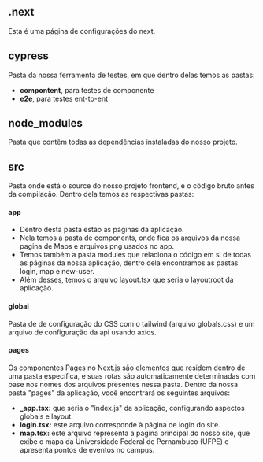 ## .next
Esta é uma página de configurações do next.

## cypress 
Pasta da nossa ferramenta de testes, em que dentro delas temos as pastas:
* **compontent**, para testes de componente
* **e2e**, para testes ent-to-ent

## node_modules
Pasta que contêm todas as dependências instaladas do nosso projeto.

## src
Pasta onde está o source do nosso projeto frontend, é o código bruto antes da compilação. Dentro dela temos as respectivas pastas:

#### app
  * Dentro desta pasta estão as páginas da aplicação.
  * Nela temos a pasta de components, onde fica os arquivos da nossa pagina de Maps e arquivos png usados no app.
  * Temos também a pasta modules que relaciona o código em si de todas as páginas da nossa aplicação, dentro dela encontramos as pastas login, map e new-user.
  * Além desses, temos o arquivo layout.tsx que seria o layoutroot da aplicação.

#### global
Pasta de de configuração do CSS com o tailwind (arquivo globals.css) e um arquivo de configuração da api usando axios.

#### pages
Os componentes Pages no Next.js são elementos que residem dentro de uma pasta específica, e suas rotas são automaticamente determinadas com base nos nomes dos arquivos presentes nessa pasta. Dentro da nossa pasta "pages" da aplicação, você encontrará os seguintes arquivos:
  * **_app.tsx:** que seria o "index.js" da aplicação, configurando aspectos globais e layout.
  * **login.tsx:** este arquivo corresponde à página de login do site.
  * **map.tsx:** este arquivo representa a página principal do nosso site, que exibe o mapa da Universidade Federal de Pernambuco (UFPE) e apresenta pontos de eventos no campus.

